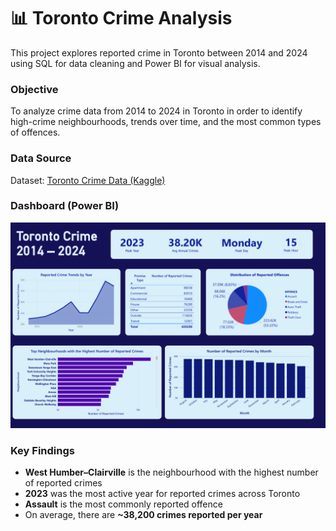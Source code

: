 # 📊 Toronto Crime Analysis

This project explores reported crime in Toronto between 2014 and 2024 using SQL for data cleaning and Power BI for visual analysis.

### Objective
To analyze crime data from 2014 to 2024 in Toronto in order to identify high-crime neighbourhoods, trends over time, and the most common types of offences.

### Data Source
Dataset: [Toronto Crime Data (Kaggle)](https://www.kaggle.com/datasets/mohammadbadi/crimes-in-toronto)

### Dashboard (Power BI)
![Dashboard Demo](./dashboard/dashboard_preview.png)

### Key Findings
- **West Humber–Clairville** is the neighbourhood with the highest number of reported crimes
- **2023** was the most active year for reported crimes across Toronto
- **Assault** is the most commonly reported offence
- On average, there are **~38,200 crimes reported per year**
